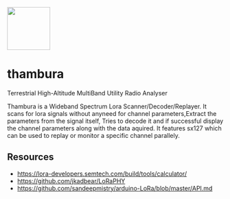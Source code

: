 <img src="https://i.ibb.co/2khFmXS/logo.png " width="100" height="100">

# thambura
Terrestrial High-Altitude MultiBand Utility Radio Analyser

Thambura is a Wideband Spectrum Lora Scanner/Decoder/Replayer. It scans for lora signals without anyneed for channel parameters,Extract the parameters from the signal itself, Tries to decode it and if successful display the channel parameters along with the data aquired. It features sx127 which can be used to replay or monitor a specific channel parallely.

## Resources

- https://lora-developers.semtech.com/build/tools/calculator/
- https://github.com/jkadbear/LoRaPHY
- https://github.com/sandeepmistry/arduino-LoRa/blob/master/API.md
